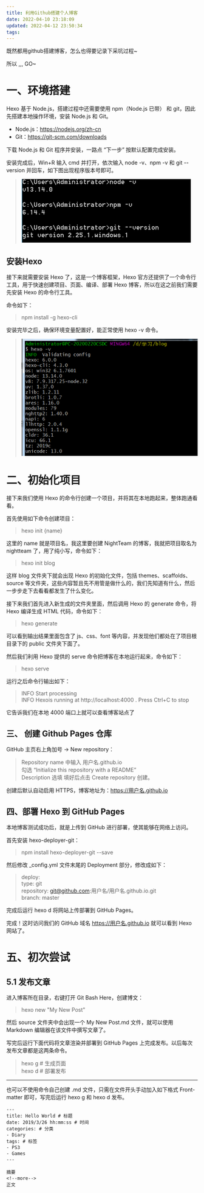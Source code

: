 ```yaml
---
title: 利用Github搭建个人博客
date: 2022-04-10 23:18:09
updated: 2022-04-12 23:50:34
tags:
---
```



既然都用github搭建博客，怎么也得要记录下采坑过程~

所以 ,,, GO~

<!--more-->

# 一、环境搭建

Hexo 基于 Node.js，搭建过程中还需要使用 npm（Node.js 已带） 和 git，因此先搭建本地操作环境，安装 Node.js 和 Git。

* Node.js：https://nodejs.org/zh-cn
* Git：https://git-scm.com/downloads

下载 Node.js 和 Git 程序并安装，一路点 “下一步” 按默认配置完成安装。

安装完成后，Win+R 输入 cmd 并打开，依次输入 node -v、npm -v 和 git --version 并回车，如下图出现程序版本号即可。

>![版本号](../images/0002/a.png)

## 安装Hexo
接下来就需要安装 Hexo 了，这是一个博客框架，Hexo 官方还提供了一个命令行工具，用于快速创建项目、页面、编译、部署 Hexo 博客，所以在这之前我们需要先安装 Hexo 的命令行工具。

命令如下：
> npm install -g hexo-cli

安装完毕之后，确保环境变量配置好，能正常使用 hexo -v 命令。
>![版本号](../images/0002/b.png)

# 二、初始化项目
接下来我们使用 Hexo 的命令行创建一个项目，并将其在本地跑起来，整体跑通看看。

首先使用如下命令创建项目：

> hexo init {name}

这里的 name 就是项目名，我这里要创建 NightTeam 的博客，我就把项目取名为 nightteam 了，用了纯小写，命令如下：

> hexo init blog

这样 blog 文件夹下就会出现 Hexo 的初始化文件，包括 themes、scaffolds、source 等文件夹，这些内容暂且先不用管是做什么的，我们先知道有什么，然后一步步走下去看看都发生了什么变化。

接下来我们首先进入新生成的文件夹里面，然后调用 Hexo 的 generate 命令，将 Hexo 编译生成 HTML 代码，命令如下：

> hexo generate

可以看到输出结果里面包含了 js、css、font 等内容，并发现他们都处在了项目根目录下的 public 文件夹下面了。

然后我们利用 Hexo 提供的 serve 命令把博客在本地运行起来，命令如下：

> hexo serve

运行之后命令行输出如下：

> INFO  Start processing  
> INFO  Hexois running at http://localhost:4000 . Press Ctrl+C to stop
>
它告诉我们在本地 4000 端口上就可以查看博客站点了


## 三、 创建 Github Pages 仓库
GitHub 主页右上角加号 -> New repository：

> Repository name 中输入 用户名.github.io  
> 勾选 “Initialize this repository with a README”  
> Description 选填
填好后点击 Create repository 创建。


创建后默认自动启用 HTTPS，博客地址为：https://用户名.github.io

## 四、部署 Hexo 到 GitHub Pages
本地博客测试成功后，就是上传到 GitHub 进行部署，使其能够在网络上访问。

首先安装 hexo-deployer-git：

> npm install hexo-deployer-git --save

然后修改 _config.yml 文件末尾的 Deployment 部分，修改成如下：

> deploy:  
>   type: git  
>   repository: git@github.com:用户名/用户名.github.io.git  
>   branch: master

完成后运行 hexo d 将网站上传部署到 GitHub Pages。

完成！这时访问我们的 GitHub 域名 https://用户名.github.io 就可以看到 Hexo 网站了。

# 五、初次尝试
## 5.1 发布文章
进入博客所在目录，右键打开 Git Bash Here，创建博文：

> hexo new "My New Post"

然后 source 文件夹中会出现一个 My New Post.md 文件，就可以使用 Markdown 编辑器在该文件中撰写文章了。

写完后运行下面代码将文章渲染并部署到 GitHub Pages 上完成发布。以后每次发布文章都是这两条命令。

> hexo g   # 生成页面  
> hexo d   # 部署发布

---
也可以不使用命令自己创建 .md 文件，只需在文件开头手动加入如下格式 Front-matter 即可，写完后运行 hexo g 和 hexo d 发布。

```
---
title: Hello World # 标题
date: 2019/3/26 hh:mm:ss # 时间
categories: # 分类
- Diary
tags: # 标签
- PS3
- Games
---

摘要
<!--more-->
正文
```